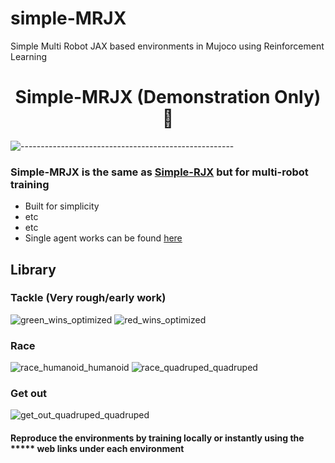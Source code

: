# simple-MRJX

Simple Multi Robot JAX based environments in Mujoco using Reinforcement Learning

<div align="center">

# Simple-MRJX (Demonstration Only) :rocket:

</div>

![-----------------------------------------------------](https://raw.githubusercontent.com/andreasbm/readme/master/assets/lines/aqua.png)


### Simple-MRJX is the same as [Simple-RJX](https://github.com/i1Cps/simple-RJX) but for multi-robot training

+ Built for simplicity
+ etc
+ etc
+ Single agent works can be found [here](https://github.com/i1Cps/simple-RJX)

## Library

### Tackle (Very rough/early work)

![green_wins_optimized](https://github.com/user-attachments/assets/11c84b94-c6d1-40e1-9454-6deb93e11843)
![red_wins_optimized](https://github.com/user-attachments/assets/4a8efe73-6437-4ae7-b2d4-e55d68177ce6)

### Race

![race_humanoid_humanoid](https://github.com/user-attachments/assets/f1323a9c-df38-46a2-a872-76d8440173b2)
![race_quadruped_quadruped](https://github.com/user-attachments/assets/2a26f075-df52-43b7-baba-3a6d7efe67cb)

### Get out

![get_out_quadruped_quadruped](https://github.com/user-attachments/assets/2ad1f0f1-5152-4066-accf-c0faeeeb214c)







#### Reproduce the environments by training locally or instantly using the ***** web links under each environment
